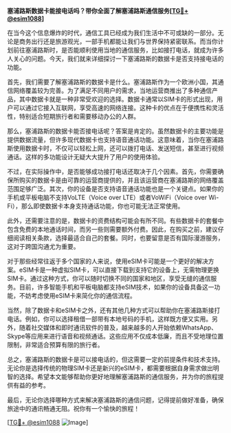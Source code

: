 **塞浦路斯数据卡能接电话吗？带你全面了解塞浦路斯通信服务[[TG💪+ @esim1088](https://t.me/s/esim1088)]**

在当今这个信息爆炸的时代，通信工具已经成为我们生活中不可或缺的一部分。无论是商务出行还是旅游观光，一部手机都能让我们与世界保持紧密联系。而当你计划前往塞浦路斯时，是否能顺利使用当地的通信服务，比如接打电话，就成为许多人关心的问题。今天，我们就来详细探讨一下塞浦路斯的数据卡是否支持接电话的功能。

首先，我们需要了解塞浦路斯的数据卡是什么。塞浦路斯作为一个欧洲小国，其通信网络覆盖较为完善。为了满足不同用户的需求，当地运营商推出了多种通信产品，其中数据卡就是一种非常受欢迎的选择。数据卡通常以SIM卡的形式出现，用户可以通过它接入互联网，享受高速的网络连接。这种卡的优点在于便携性和灵活性，特别适合短期旅行者和需要移动办公的人群。

那么，塞浦路斯的数据卡能否接电话呢？答案是肯定的。虽然数据卡的主要功能是提供数据流量，但许多现代数据卡也支持语音通话功能。这意味着，当你在塞浦路斯使用数据卡时，不仅可以轻松上网，还可以拨打电话、发送短信，甚至进行视频通话。这样的多功能设计无疑大大提升了用户的使用体验。

不过，在实际操作中，是否能够成功接打电话还取决于几个因素。首先，你需要确保所购买的数据卡是由可靠的运营商提供的，并且该运营商在塞浦路斯的网络覆盖范围足够广泛。其次，你的设备是否支持语音通话功能也是一个关键点。如果你的手机或平板电脑不支持VoLTE（Voice over LTE）或者VoWiFi（Voice over Wi-Fi），那么即使数据卡本身支持通话功能，你也可能无法正常使用。

此外，还需要注意的是，数据卡的资费结构可能会有所不同。有些数据卡的套餐中包含免费的本地通话时间，而另一些则需要额外付费。因此，在购买之前，建议仔细阅读相关条款，选择最适合自己的套餐。同时，也要留意是否有国际漫游服务，这对于跨国沟通尤为重要。

对于那些经常往返于多个国家的人来说，使用eSIM卡可能是一个更好的解决方案。eSIM卡是一种虚拟SIM卡，可以直接下载到支持它的设备上，无需物理更换SIM卡。通过这种方式，你可以随时切换不同的国家和地区，享受无缝的通信服务。目前，许多智能手机和平板电脑都支持eSIM技术，如果你的设备具备这一功能，不妨考虑使用eSIM卡来简化你的通信流程。

当然，除了数据卡和eSIM卡之外，还有其他几种方式可以帮助你在塞浦路斯接打电话。例如，你可以选择租借一部带有本地号码的手机，这样既方便又实用。另外，随着社交媒体和即时通讯软件的普及，越来越多的人开始依赖WhatsApp、Skype等应用来进行语音和视频通话。这些应用不仅成本低廉，而且不受地理位置限制，非常适合预算有限的旅行者。

总之，塞浦路斯的数据卡是可以接电话的，但这需要一定的前提条件和技术支持。无论你是选择传统的物理SIM卡还是新兴的eSIM卡，都需要根据自身需求做出明智的选择。希望本文能够帮助你更好地理解塞浦路斯的通信服务，并为你的旅程提供有益的参考。

最后，无论你选择哪种方式来解决塞浦路斯的通信问题，记得提前做好准备，确保旅途中的通讯畅通无阻。祝你有一个愉快的旅程！

[[TG💪+ @esim1088](https://t.me/s/esim1088) ![Image](https://i.postimg.cc/4NQfJmqS/Snipaste-2025-05-13-00-14-12.png)]